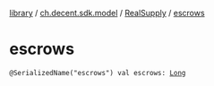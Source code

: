 [library](../../index.md) / [ch.decent.sdk.model](../index.md) / [RealSupply](index.md) / [escrows](./escrows.md)

# escrows

`@SerializedName("escrows") val escrows: `[`Long`](https://kotlinlang.org/api/latest/jvm/stdlib/kotlin/-long/index.html)